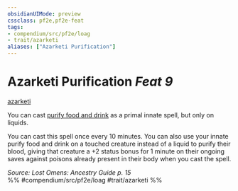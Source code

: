 ```yaml
---
obsidianUIMode: preview
cssclass: pf2e,pf2e-feat
tags:
- compendium/src/pf2e/loag
- trait/azarketi
aliases: ["Azarketi Purification"]
---
```

# Azarketi Purification  *Feat 9*  
[azarketi](../../rules/traits/azarketi-loag.md)  


You can cast [purify food and drink](../spells/purify-food-and-drink.md) as a primal innate spell, but only on liquids.

You can cast this spell once every 10 minutes. You can also use your innate purify food and drink on a touched creature instead of a liquid to purify their blood, giving that creature a +2 status bonus for 1 minute on their ongoing saves against poisons already present in their body when you cast the spell.

*Source: Lost Omens: Ancestry Guide p. 15*  
%% #compendium/src/pf2e/loag #trait/azarketi %%